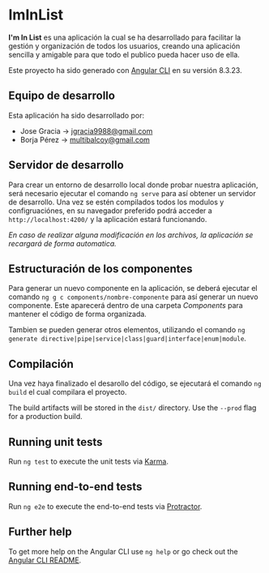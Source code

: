 # ImInList
**I'm In List** es una aplicación la cual se ha desarrollado para facilitar la gestión y organización de todos los usuarios, creando una aplicación sencilla y amigable para que todo el publico pueda hacer uso de ella.

Este proyecto ha sido generado con [Angular CLI](https://github.com/angular/angular-cli) en su versión 8.3.23.

## Equipo de desarrollo
Esta aplicación ha sido desarrollado por:
 - Jose Gracia → <jgracia9988@gmail.com>
 - Borja Pérez → <multibalcoy@gmail.com>

## Servidor de desarrollo

Para crear un entorno de desarrollo local donde probar nuestra aplicación, será necesario ejecutar el comando `ng serve` para así obtener un servidor de desarrollo. Una vez se estén compilados todos los modulos y configruaciónes, en su navegador preferido podrá acceder a `http://localhost:4200/` y la aplicación estará funcionando. 

*En caso de realizar alguna modificación en los archivos, la aplicación se recargará de forma automatica.*

## Estructuración de los componentes

Para generar un nuevo componente en la aplicación, se deberá ejecutar el comando `ng g c components/nombre-componente` para así generar un nuevo componente. Este aparecerá dentro de una carpeta *Components* para mantener el código de forma organizada.

Tambien se pueden generar otros elementos, utilizando el comando `ng generate directive|pipe|service|class|guard|interface|enum|module`.

## Compilación

Una vez haya finalizado el desarollo del código, se ejecutará el comando `ng build` el cual compilara el proyecto. 

The build artifacts will be stored in the `dist/` directory. Use the `--prod` flag for a production build.

## Running unit tests

Run `ng test` to execute the unit tests via [Karma](https://karma-runner.github.io).

## Running end-to-end tests

Run `ng e2e` to execute the end-to-end tests via [Protractor](http://www.protractortest.org/).

## Further help

To get more help on the Angular CLI use `ng help` or go check out the [Angular CLI README](https://github.com/angular/angular-cli/blob/master/README.md).
